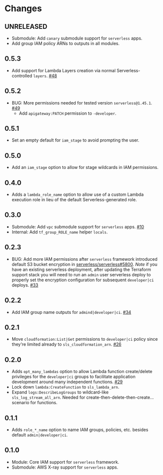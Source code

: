 Changes
=======

## UNRELEASED

* Submodule: Add `canary` submodule support for `serverless` apps.
* Add group IAM policy ARNs to outputs in all modules.

## 0.5.3

* Add support for Lambda Layers creation via normal Serverless-controlled `layers`.
  [#48](https://github.com/FormidableLabs/terraform-aws-serverless/issues/48)

## 0.5.2

* BUG: More permissions needed for tested version `serverless@1.45.1`.
  [#49](https://github.com/FormidableLabs/terraform-aws-serverless/issues/49)
    * Add `apigateway:PATCH` permission to `-developer`.

## 0.5.1

* Set an empty default for `iam_stage` to avoid prompting the user.

## 0.5.0

* Add an `iam_stage` option to allow for stage wildcards in IAM permissions.

## 0.4.0

* Adds a `lambda_role_name` option to allow use of a custom Lambda execution role in lieu of the default Serverless-generated role.

## 0.3.0

* Submodule: Add `vpc` submodule support for `serverless` apps.
  [#10](https://github.com/FormidableLabs/terraform-aws-serverless/issues/10)
* Internal: Add `tf_group_ROLE_name` helper `locals`.

## 0.2.3

* BUG: Add more IAM permissions after `serverless` framework introduced default S3 bucket encryption in [serverless/serverless#5800](https://github.com/serverless/serverless/pull/5800). _Note_ if you have an existing serverless deployment, after updating the Terraform support stack you will need to run an `admin` user serverless deploy to properly set the encryption configuration for subsequent `developer|ci` deploys.
  [#33](https://github.com/FormidableLabs/terraform-aws-serverless/issues/33)

## 0.2.2

* Add IAM group name outputs for `admind|developer|ci`.
  [#34](https://github.com/FormidableLabs/terraform-aws-serverless/issues/34)

## 0.2.1

* Move `cloudformation:List|Get` permissions to `developer|ci` policy since they're limited already to `sls_cloudformation_arn`.
  [#26](https://github.com/FormidableLabs/terraform-aws-serverless/issues/26)

## 0.2.0

* Adds `opt_many_lambdas` option to allow Lambda function create/delete privileges for the `developer|ci` groups to facilitate application development around many independent functions.
  [#29](https://github.com/FormidableLabs/terraform-aws-serverless/issues/29)
* Lock down `lambda:CreateFunction` to `sls_lambda_arn`.
* Expand `logs:DescribeLogGroups` to wildcard-like `sls_log_stream_all_arn`. Needed for create-then-delete-then-create... scenario for functions.

## 0.1.1

* Adds `role_*_name` option to name IAM groups, policies, etc. besides default `admin|developer|ci`.

## 0.1.0

* Module: Core IAM support for `serverless` framework.
* Submodule: AWS X-ray support for `serverless` apps.
